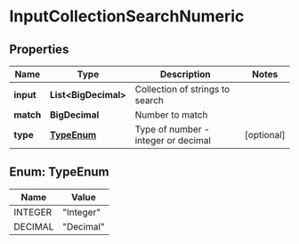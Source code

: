 

# InputCollectionSearchNumeric

## Properties

Name | Type | Description | Notes
------------ | ------------- | ------------- | -------------
**input** | **List&lt;BigDecimal&gt;** | Collection of strings to search | 
**match** | **BigDecimal** | Number to match | 
**type** | [**TypeEnum**](#TypeEnum) | Type of number - integer or decimal |  [optional]



## Enum: TypeEnum

Name | Value
---- | -----
INTEGER | &quot;Integer&quot;
DECIMAL | &quot;Decimal&quot;



